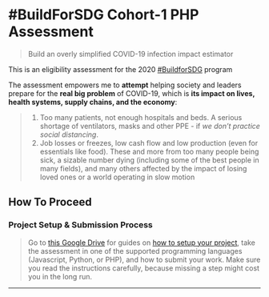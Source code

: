 # #BuildForSDG Cohort-1 PHP Assessment

> Build an overly simplified COVID-19 infection impact estimator

This is an eligibility assessment for the 2020 [#BuildforSDG](https://buildforsdg.andela.com/) program

The assessment empowers me to **attempt** helping society and leaders prepare for the **real big problem** of COVID-19, which is **its impact on lives, health systems, supply chains, and the economy**: 
> 1.  Too many patients, not enough hospitals and beds. A serious shortage of ventilators, masks and other PPE - if *we don’t practice social distancing*.
> 2.  Job losses or freezes, low cash flow and low production (even for essentials like food). These and more from too many people being sick, a sizable number dying (including some of the best people in many fields), and many others affected by the impact of losing loved ones or a world operating in slow motion

## How To Proceed

### Project Setup & Submission Process

> Go to [this Google Drive](https://drive.google.com/drive/u/0/folders/132af5VHpYX5LDTzqQETThXpDpw6Q6jRv) for guides on [how to setup your project](https://drive.google.com/file/d/1izTv3RdKwJf2V0RsarRc2ULDemKEAC16/view), take the assessment in one of the supported programming languages (Javascript, Python, or PHP), and how to submit your work. Make sure you read the instructions carefully, because missing a step might cost you in the long run.
---

